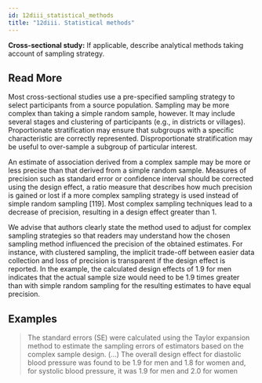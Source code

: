 ```yaml
---
id: 12diii_statistical_methods
title: "12diii. Statistical methods"
---
```

**Cross-sectional study:** If applicable, describe analytical methods taking account of sampling strategy.

## Read More

Most cross-sectional studies use a pre-specified sampling strategy to select participants from a source population. Sampling may be more complex than taking a simple random sample, however. It may include several stages and clustering of participants (e.g., in districts or villages). Proportionate stratification may ensure that subgroups with a specific characteristic are correctly represented. Disproportionate stratification may be useful to over-sample a subgroup of particular interest.

An estimate of association derived from a complex sample may be more or less precise than that derived from a simple random sample. Measures of precision such as standard error or confidence interval should be corrected using the design effect, a ratio measure that describes how much precision is gained or lost if a more complex sampling strategy is used instead of simple random sampling [119]. Most complex sampling techniques lead to a decrease of precision, resulting in a design effect greater than 1.

We advise that authors clearly state the method used to adjust for complex sampling strategies so that readers may understand how the chosen sampling method influenced the precision of the obtained estimates. For instance, with clustered sampling, the implicit trade-off between easier data collection and loss of precision is transparent if the design effect is reported. In the example, the calculated design effects of 1.9 for men indicates that the actual sample size would need to be 1.9 times greater than with simple random sampling for the resulting estimates to have equal precision.

## Examples

> The standard errors (SE) were calculated using the Taylor expansion method to estimate the sampling errors of estimators based on the complex sample design. (…) The overall design effect for diastolic blood pressure was found to be 1.9 for men and 1.8 for women and, for systolic blood pressure, it was 1.9 for men and 2.0 for women